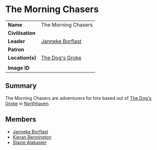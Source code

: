 # The Morning Chasers

|||
| --- | --- |
| **Name** | The Morning Chasers | organisation.2
| **Civilisation** | |
| **Leader** | [Janneke Borflast](../characters/janneke-borflast.md) |
| **Patron** | |
| **Location(s)** | [The Dog's Groke](../places/buildings/inns-taverns/the-dogs-groke.md) |
|||
| **Image ID** | |

## Summary

The Morning Chasers are adventurers for hire based out of [The Dog's Groke](../places/buildings/inns-taverns/the-dogs-groke.md) in [Northhaven](../places/cities/northhaven.md).

## Members

- [Janneke Borflast](../characters/janneke-borflast.md)
- [Kieran Bennington](../characters/kieran-bennington.md)
- [Slaine Alabaster](../characters/slaine-alabaster.md)
